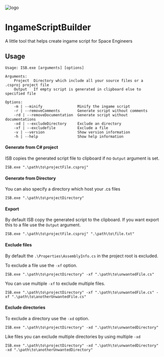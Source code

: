 ![logo](IngameScriptBuilder/icon.ico)

# IngameScriptBuilder
A little tool that helps create ingame script for Space Engineers

## Usage
```
Usage: ISB.exe [arguments] [options]

Arguments:
	Project  Directory which include all your source files or a .csproj project file
	Output   If empty script is generated in clipboard else to specified file

Options:
	-m | --minify                Minify the ingame script
	-r | --removeComments        Generate script without comments
	-rd | --removeDocumentation  Generate script without documentations
	-xd | --excludeDirectory     Exclude an directory
	-xf | --excludefile          Exclude a file
	-v | --version               Show version information
	-h | --help                  Show help information
```
#### Generate from C# project
ISB copies the generated script file to clipboard if no `Output` argument is set.

	ISB.exe ".\path\to\projectFile.csproj"
#### Generate from Directory
You can also specify a directory which host your .cs files

	ISB.exe ".\path\to\projectDirectory"

#### Export
By default ISB copy the generated script to the clipboard.
If you want export this to a file use the `Output` argument.

	ISB.exe ".\path\to\projectFile.csproj" ".\path\to\file.txt"

#### Exclude files
By default the `.\Properties\AssemblyInfo.cs` in the project root is excluded.

To exclude a file use the `-xf` option.

	ISB.exe ".\path\to\projectDirectory" -xf ".\path\to\unwantedFile.cs"
You can use multiple `-xf` to exclude multiple files.

	ISB.exe ".\path\to\projectDirectory" -xf ".\path\to\unwantedFile.cs" -xf ".\path\to\anotherUnwantedFile.cs"

#### Exclude directories
To exclude a directory use the `-xd` option.

	ISB.exe ".\path\to\projectDirectory" -xd ".\path\to\unwantedDirectory"

Like files you can exclude multiple directories by using multiple `-xd`

	ISB.exe ".\path\to\projectDirectory" -xd ".\path\to\unwantedDirectory" -xd ".\path\to\anotherUnwantedDirectory"
